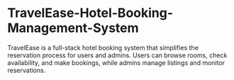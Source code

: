 # TravelEase-Hotel-Booking-Management-System
TravelEase is a full-stack hotel booking system that simplifies the reservation process for users and admins. Users can browse rooms, check availability, and make bookings, while admins manage listings and monitor reservations.
